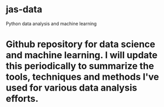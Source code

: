 # jas-data
Python data analysis and machine learning
# Github repository for data science and machine learning. I will update this periodically to summarize the tools, techniques and methods I've used for various data analysis efforts.
